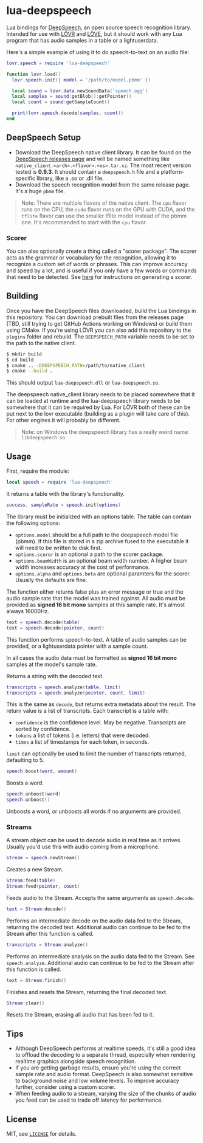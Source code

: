 lua-deepspeech
===

Lua bindings for [DeepSpeech](https://github.com/Mozilla/DeepSpeech), an open source speech
recognition library.  Intended for use with [LÖVR](https://lovr.org) and [LÖVE](https://love2d.org),
but it should work with any Lua program that has audio samples in a table or a lightuserdata.

Here's a simple example of using it to do speech-to-text on an audio file:

```lua
lovr.speech = require 'lua-deepspeech'

function lovr.load()
  lovr.speech.init({ model = '/path/to/model.pbmm' })

  local sound = lovr.data.newSoundData('speech.ogg')
  local samples = sound:getBlob():getPointer()
  local count = sound:getSampleCount()

  print(lovr.speech.decode(samples, count))
end
```

DeepSpeech Setup
---

- Download the DeepSpeech native client library.  It can be found on the [DeepSpeech releases page](https://github.com/Mozilla/DeepSpeech/releases/latest)
  and will be named something like `native_client.<arch>.<flavor>.<os>.tar.xz`.  The most recent
  version tested is **0.9.3**.  It should contain a `deepspeech.h` file and a platform-specific
  library, like a .so or .dll file.
- Download the speech recognition model from the same release page.  It's a huge `pbmm` file.

> Note: There are multiple flavors of the native client.  The `cpu` flavor runs on the CPU, the
`cuda` flavor runs on the GPU with CUDA, and the `tflite` flavor can use the smaller tflite model
instead of the pbmm one.  It's recommended to start with the `cpu` flavor.

### Scorer

You can also optionally create a thing called a "scorer package".  The scorer acts as the grammar
or vocabulary for the recognition, allowing it to recognize a custom set of words or phrases.  This
can improve accuracy and speed by a lot, and is useful if you only have a few words or commands that
need to be detected.  See [here](https://deepspeech.readthedocs.io/en/v0.9.3/Scorer.html) for
instructions on generating a scorer.

Building
---

Once you have the DeepSpeech files downloaded, build the Lua bindings in this repository.  You can
download prebuilt files from the releases page (TBD, still trying to get GitHub Actions working on
Windows) or build them using CMake.  If you're using LÖVR you can also add this repository to the
`plugins` folder and rebuild.  The `DEEPSPEECH_PATH` variable needs to be set to the path to the
native client.

```sh
$ mkdir build
$ cd build
$ cmake .. -DDEEPSPEECH_PATH=/path/to/native_client
$ cmake --build .
```

This should output `lua-deepspeech.dll` or `lua-deepspeech.so`.

The deepspeech native_client library needs to be placed somewhere that it can be loaded at runtime
and the lua-deepspeech library needs to be somewhere that it can be required by Lua.  For LÖVR both
of these can be put next to the lovr executable (building as a plugin will take care of this).
For other engines it will probably be different.

> Note: on Windows the deepspeech library has a really weird name: `libdeepspeech.so`

Usage
---

First, require the module:

```lua
local speech = require 'lua-deepspeech'
```

It returns a table with the library's functionality.

```lua
success, sampleRate = speech.init(options)
```

The library must be initialized with an options table.  The table can contain the following options:

- `options.model` should be a full path to the deepspeech model file (pbmm).  If this file is stored
  in a zip archive fused to the executable it will need to be written to disk first.
- `options.scorer` is an optional a path to the scorer package.
- `options.beamWidth` is an optional beam width number.  A higher beam width increases accuracy at
  the cost of performance.
- `options.alpha` and `options.beta` are optional paramters for the scorer.  Usually the defaults
  are fine.

The function either returns false plus an error message or true and the audio sample rate that the
model was trained against.  All audio must be provided as **signed 16 bit mono** samples at this
sample rate.  It's almost always 16000Hz.

```lua
text = speech.decode(table)
text = speech.decode(pointer, count)
```

This function performs speech-to-text.  A table of audio samples can be provided, or a lightuserdata
pointer with a sample count.

In all cases the audio data must be formatted as **signed 16 bit mono** samples at the model's
sample rate.

Returns a string with the decoded text.

```lua
transcripts = speech.analyze(table, limit)
transcripts = speech.analyze(pointer, count, limit)
```

This is the same as `decode`, but returns extra metadata about the result.  The return value is a
list of transcripts.  Each transcript is a table with:

- `confidence` is the confidence level.  May be negative.  Transcripts are sorted by confidence.
- `tokens` a list of tokens (i.e. letters) that were decoded.
- `times` a list of timestamps for each token, in seconds.

`limit` can optionally be used to limit the number of transcripts returned, defaulting to 5.

```lua
speech.boost(word, amount)
```

Boosts a word.

```lua
speech.unboost(word)
speech.unboost()
```

Unboosts a word, or unboosts all words if no arguments are provided.

### Streams

A stream object can be used to decode audio in real time as it arrives.  Usually you'd use this with
audio coming from a microphone.

```lua
stream = speech.newStream()
```

Creates a new Stream.

```lua
Stream:feed(table)
Stream:feed(pointer, count)
```

Feeds audio to the Stream.  Accepts the same arguments as `speech.decode`.

```lua
text = Stream:decode()
```

Performs an intermediate decode on the audio data fed to the Stream, returning the decoded text.
Additional audio can continue to be fed to the Stream after this function is called.

```lua
transcripts = Stream:analyze()
```

Performs an intermediate analysis on the audio data fed to the Stream.  See `speech.analyze`.
Additional audio can continue to be fed to the Stream after this function is called.

```lua
text = Stream:finish()
```

Finishes and resets the Stream, returning the final decoded text.

```lua
Stream:clear()
```

Resets the Stream, erasing all audio that has been fed to it.

Tips
---

- Although DeepSpeech performs at realtime speeds, it's still a good idea to offload the decoding
  to a separate thread, especially when rendering realtime graphics alongside speech recognition.
- If you are getting garbage results, ensure you're using the correct sample rate and audio format.
  DeepSpeech is also somewhat sensitive to background noise and low volume levels.  To improve
  accuracy further, consider using a custom scorer.
- When feeding audio to a stream, varying the size of the chunks of audio you feed can be used to
  trade off latency for performance.

License
---

MIT, see [`LICENSE`](LICENSE) for details.
